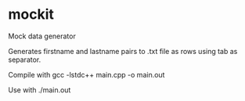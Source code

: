 # mockit
Mock data generator

Generates firstname and lastname pairs to .txt file as rows using tab as separator.

Compile with
gcc -lstdc++ main.cpp -o main.out

Use with
./main.out
